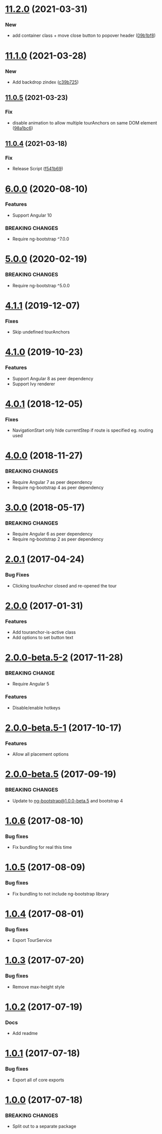 # [11.2.0](https://github.com/ngx-tour/ngx-tour-ng-bootstrap/compare/v11.1.0...v11.2.0) (2021-03-31)

### New

- add container class + move close button to popover header ([09b1bf8](https://github.com/ngx-tour/ngx-tour-ng-bootstrap/commit/09b1bf80a778f3556bd391d87f21b35b69615561))

# [11.1.0](https://github.com/ngx-tour/ngx-tour-ng-bootstrap/compare/v11.0.5...v11.1.0) (2021-03-28)

### New

- Add backdrop zindex ([c39b725](https://github.com/ngx-tour/ngx-tour-ng-bootstrap/commit/c39b7251645f6da90da8c8b9d48e8da9af593aff))

## [11.0.5](https://github.com/ngx-tour/ngx-tour-ng-bootstrap/compare/v11.0.4...v11.0.5) (2021-03-23)

### Fix

- disable animation to allow multiple tourAnchors on same DOM element ([98a1bc6](https://github.com/ngx-tour/ngx-tour-ng-bootstrap/commit/98a1bc6da2130c2e847fb068bfa6ab63fb3c5b6c))

## [11.0.4](https://github.com/ngx-tour/ngx-tour-ng-bootstrap/compare/v11.0.3...v11.0.4) (2021-03-18)

### Fix

- Release Script ([f541b69](https://github.com/ngx-tour/ngx-tour-ng-bootstrap/commit/f541b69b49c9f701015765f5a1aeb01e86ba18ab))

<a name="6.0.0"></a>

# [6.0.0](https://github.com/isaacplmann/ngx-tour) (2020-08-10)

### Features

- Support Angular 10

### BREAKING CHANGES

- Require ng-bootstrap ^7.0.0

<a name="5.0.0"></a>

# [5.0.0](https://github.com/isaacplmann/ngx-tour) (2020-02-19)

### BREAKING CHANGES

- Require ng-bootstrap ^5.0.0

<a name="4.1.1"></a>

# [4.1.1](https://github.com/isaacplmann/ngx-tour) (2019-12-07)

### Fixes

- Skip undefined tourAnchors

<a name="4.1.0"></a>

# [4.1.0](https://github.com/isaacplmann/ngx-tour) (2019-10-23)

### Features

- Support Angular 8 as peer dependency
- Support Ivy renderer

<a name="4.0.1"></a>

# [4.0.1](https://github.com/isaacplmann/ngx-tour) (2018-12-05)

### Fixes

- NavigationStart only hide currentStep if route is specified eg. routing used

<a name="4.0.0"></a>

# [4.0.0](https://github.com/isaacplmann/ngx-tour) (2018-11-27)

### BREAKING CHANGES

- Require Angular 7 as peer dependency
- Require ng-bootstrap 4 as peer dependency

<a name="3.0.0"></a>

# [3.0.0](https://github.com/isaacplmann/ngx-tour) (2018-05-17)

### BREAKING CHANGES

- Require Angular 6 as peer dependency
- Require ng-bootstrap 2 as peer dependency

<a name="2.0.1"></a>

# [2.0.1](https://github.com/isaacplmann/ngx-tour) (2017-04-24)

### Bug Fixes

- Clicking tourAnchor closed and re-opened the tour

<a name="2.0.0"></a>

# [2.0.0](https://github.com/isaacplmann/ngx-tour) (2017-01-31)

### Features

- Add touranchor-is-active class
- Add options to set button text

<a name="2.0.0-beta.5-2"></a>

# [2.0.0-beta.5-2](https://github.com/isaacplmann/ngx-tour) (2017-11-28)

### BREAKING CHANGE

- Require Angular 5

### Features

- Disable/enable hotkeys

<a name="2.0.0-beta.5-1"></a>

# [2.0.0-beta.5-1](https://github.com/isaacplmann/ngx-tour) (2017-10-17)

### Features

- Allow all placement options

<a name="2.0.0-beta.5"></a>

# [2.0.0-beta.5](https://github.com/isaacplmann/ngx-tour) (2017-09-19)

### BREAKING CHANGES

- Update to ng-bootstrap@1.0.0-beta.5 and bootstrap 4

<a name="1.0.6"></a>

# [1.0.6](https://github.com/isaacplmann/ngx-tour) (2017-08-10)

### Bug fixes

- Fix bundling for real this time

<a name="1.0.5"></a>

# [1.0.5](https://github.com/isaacplmann/ngx-tour) (2017-08-09)

### Bug fixes

- Fix bundling to not include ng-bootstrap library

<a name="1.0.4"></a>

# [1.0.4](https://github.com/isaacplmann/ngx-tour) (2017-08-01)

### Bug fixes

- Export TourService

<a name="1.0.3"></a>

# [1.0.3](https://github.com/isaacplmann/ngx-tour) (2017-07-20)

### Bug fixes

- Remove max-height style

<a name="1.0.2"></a>

# [1.0.2](https://github.com/isaacplmann/ngx-tour) (2017-07-19)

### Docs

- Add readme

<a name="1.0.1"></a>

# [1.0.1](https://github.com/isaacplmann/ngx-tour) (2017-07-18)

### Bug fixes

- Export all of core exports

<a name="1.0.0"></a>

# [1.0.0](https://github.com/isaacplmann/ngx-tour) (2017-07-18)

### BREAKING CHANGES

- Split out to a separate package
